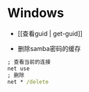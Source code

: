# Windows

* [[查看guid | get-guid]]

* 删除samba密码的缓存
```bat
; 查看当前的连接
net use
; 删除
net * /delete
```

